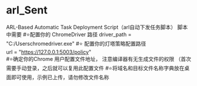 # arl_Sent
ARL-Based Automatic Task Deployment Script（arl自动下发任务脚本）
脚本中需要
#⭐配置你的 ChromeDriver 路径 
driver_path = "C:/Userschromedriver.exe"
#⭐ 配置你的灯塔策略配置路径  
url = "https://127.0.0.1:5003/policy"  
#⭐确定你的Chrome 用户配置文件地址， 注意编译器有无生成文件的权限 （首次需要手动登录，之后就可以复用此配置文件
#⭐将域名和目标文件名称字典放在桌面即可使用，示例已上传，请勿修改文件名称
